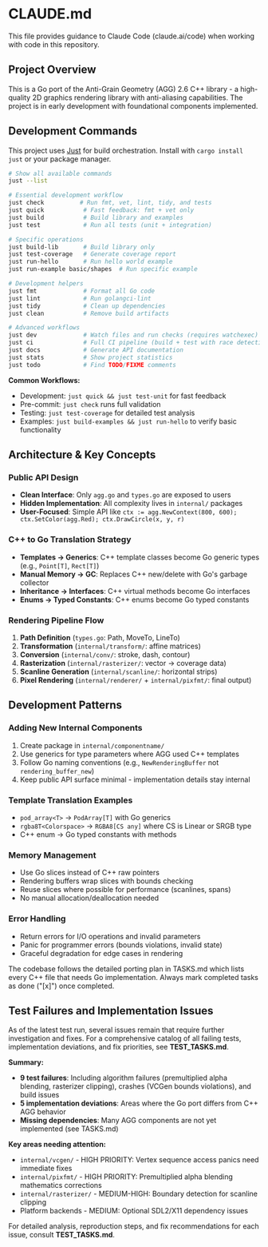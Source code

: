 # CLAUDE.md

This file provides guidance to Claude Code (claude.ai/code) when working with code in this repository.

## Project Overview

This is a Go port of the Anti-Grain Geometry (AGG) 2.6 C++ library - a high-quality 2D graphics rendering library with anti-aliasing capabilities. The project is in early development with foundational components implemented.

## Development Commands

This project uses [Just](https://github.com/casey/just) for build orchestration. Install with `cargo install just` or your package manager.

```bash
# Show all available commands
just --list

# Essential development workflow
just check          # Run fmt, vet, lint, tidy, and tests
just quick           # Fast feedback: fmt + vet only
just build           # Build library and examples
just test            # Run all tests (unit + integration)

# Specific operations
just build-lib       # Build library only
just test-coverage   # Generate coverage report
just run-hello       # Run hello world example
just run-example basic/shapes  # Run specific example

# Development helpers
just fmt             # Format all Go code
just lint            # Run golangci-lint
just tidy            # Clean up dependencies
just clean           # Remove build artifacts

# Advanced workflows
just dev             # Watch files and run checks (requires watchexec)
just ci              # Full CI pipeline (build + test with race detection)
just docs            # Generate API documentation
just stats           # Show project statistics
just todo            # Find TODO/FIXME comments
```

**Common Workflows:**

- Development: `just quick && just test-unit` for fast feedback
- Pre-commit: `just check` runs full validation
- Testing: `just test-coverage` for detailed test analysis
- Examples: `just build-examples && just run-hello` to verify basic functionality

## Architecture & Key Concepts

### Public API Design

- **Clean Interface**: Only `agg.go` and `types.go` are exposed to users
- **Hidden Implementation**: All complexity lives in `internal/` packages
- **User-Focused**: Simple API like `ctx := agg.NewContext(800, 600); ctx.SetColor(agg.Red); ctx.DrawCircle(x, y, r)`

### C++ to Go Translation Strategy

- **Templates → Generics**: C++ template classes become Go generic types (e.g., `Point[T]`, `Rect[T]`)
- **Manual Memory → GC**: Replaces C++ new/delete with Go's garbage collector
- **Inheritance → Interfaces**: C++ virtual methods become Go interfaces
- **Enums → Typed Constants**: C++ enums become Go typed constants

### Rendering Pipeline Flow

1. **Path Definition** (`types.go`: Path, MoveTo, LineTo)
2. **Transformation** (`internal/transform/`: affine matrices)
3. **Conversion** (`internal/conv/`: stroke, dash, contour)
4. **Rasterization** (`internal/rasterizer/`: vector → coverage data)
5. **Scanline Generation** (`internal/scanline/`: horizontal strips)
6. **Pixel Rendering** (`internal/renderer/` + `internal/pixfmt/`: final output)

## Development Patterns

### Adding New Internal Components

1. Create package in `internal/componentname/`
2. Use generics for type parameters where AGG used C++ templates
3. Follow Go naming conventions (e.g., `NewRenderingBuffer` not `rendering_buffer_new`)
4. Keep public API surface minimal - implementation details stay internal

### Template Translation Examples

- `pod_array<T>` → `PodArray[T]` with Go generics
- `rgba8T<Colorspace>` → `RGBA8[CS any]` where CS is Linear or SRGB type
- C++ enum → Go typed constants with methods

### Memory Management

- Use Go slices instead of C++ raw pointers
- Rendering buffers wrap slices with bounds checking
- Reuse slices where possible for performance (scanlines, spans)
- No manual allocation/deallocation needed

### Error Handling

- Return errors for I/O operations and invalid parameters
- Panic for programmer errors (bounds violations, invalid state)
- Graceful degradation for edge cases in rendering

The codebase follows the detailed porting plan in TASKS.md which lists every C++ file that needs Go implementation. Always mark completed tasks as done ("[x]") once completed.

## Test Failures and Implementation Issues

As of the latest test run, several issues remain that require further investigation and fixes. For a comprehensive catalog of all failing tests, implementation deviations, and fix priorities, see **TEST_TASKS.md**.

**Summary:**

- **9 test failures**: Including algorithm failures (premultiplied alpha blending, rasterizer clipping), crashes (VCGen bounds violations), and build issues
- **5 implementation deviations**: Areas where the Go port differs from C++ AGG behavior
- **Missing dependencies**: Many AGG components are not yet implemented (see TASKS.md)

**Key areas needing attention:**

- `internal/vcgen/` - HIGH PRIORITY: Vertex sequence access panics need immediate fixes
- `internal/pixfmt/` - HIGH PRIORITY: Premultiplied alpha blending mathematics corrections
- `internal/rasterizer/` - MEDIUM-HIGH: Boundary detection for scanline clipping
- Platform backends - MEDIUM: Optional SDL2/X11 dependency issues

For detailed analysis, reproduction steps, and fix recommendations for each issue, consult **TEST_TASKS.md**.
